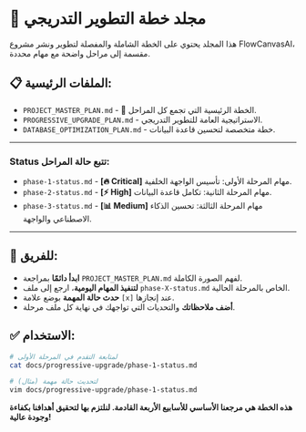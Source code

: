 # 🚀 مجلد خطة التطوير التدريجي

هذا المجلد يحتوي على الخطة الشاملة والمفصلة لتطوير ونشر مشروع FlowCanvasAI، مقسمة إلى مراحل واضحة مع مهام محددة.

## 📋 **الملفات الرئيسية:**

-   `PROJECT_MASTER_PLAN.md` - 🎯 الخطة الرئيسية التي تجمع كل المراحل.
-   `PROGRESSIVE_UPGRADE_PLAN.md` - الاستراتيجية العامة للتطوير التدريجي.
-   `DATABASE_OPTIMIZATION_PLAN.md` - خطة متخصصة لتحسين قاعدة البيانات.

---

### **Status تتبع حالة المراحل:**

-   `phase-1-status.md` - **[🔥 Critical]** مهام المرحلة الأولى: تأسيس الواجهة الخلفية.
-   `phase-2-status.md` - **[⚡ High]** مهام المرحلة الثانية: تكامل قاعدة البيانات.
-   `phase-3-status.md` - **[📊 Medium]** مهام المرحلة الثالثة: تحسين الذكاء الاصطناعي والواجهة.

---

## 🎯 **للفريق:**

-   **ابدأ دائمًا** بمراجعة `PROJECT_MASTER_PLAN.md` لفهم الصورة الكاملة.
-   **لتنفيذ المهام اليومية**، ارجع إلى ملف `phase-X-status.md` الخاص بالمرحلة الحالية.
-   **حدث حالة المهمة** بوضع علامة `[x]` عند إنجازها.
-   **أضف ملاحظاتك** والتحديات التي تواجهك في نهاية كل ملف مرحلة.

## ✅ **الاستخدام:**

```bash
# لمتابعة التقدم في المرحلة الأولى
cat docs/progressive-upgrade/phase-1-status.md

# لتحديث حالة مهمة (مثال)
vim docs/progressive-upgrade/phase-1-status.md
```

**هذه الخطة هي مرجعنا الأساسي للأسابيع الأربعة القادمة. لنلتزم بها لتحقيق أهدافنا بكفاءة وجودة عالية!**
